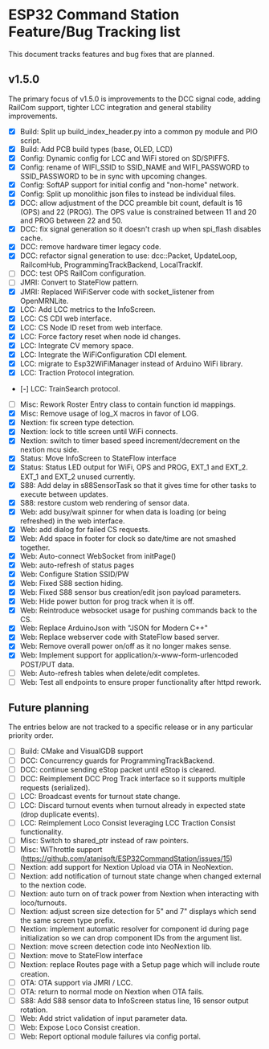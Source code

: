 # ESP32 Command Station Feature/Bug Tracking list
This document tracks features and bug fixes that are planned.

## v1.5.0
The primary focus of v1.5.0 is improvements to the DCC signal code, adding
RailCom support, tighter LCC integration and general stability improvements.

-   [x] Build: Split up build_index_header.py into a common py module and PIO script.
-   [x] Build: Add PCB build types (base, OLED, LCD)
-   [x] Config: Dynamic config for LCC and WiFi stored on SD/SPIFFS.
-   [x] Config: rename of WIFI_SSID to SSID_NAME and WIFI_PASSWORD to SSID_PASSWORD to be in sync with upcoming changes.
-   [x] Config: SoftAP support for initial config and "non-home" network.
-   [x] Config: Split up monolithic json files to instead be individual files.
-   [x] DCC: allow adjustment of the DCC preamble bit count, default is 16 (OPS) and 22 (PROG). The OPS value is constrained between 11 and 20 and PROG between 22 and 50.
-   [x] DCC: fix signal generation so it doesn't crash up when spi_flash disables cache.
-   [x] DCC: remove hardware timer legacy code.
-   [x] DCC: refactor signal generation to use: dcc::Packet, UpdateLoop, RailcomHub, ProgrammingTrackBackend, LocalTrackIf.
-   [ ] DCC: test OPS RailCom configuration.
-   [ ] JMRI: Convert to StateFlow pattern.
-   [x] JMRI: Replaced WiFiServer code with socket_listener from OpenMRNLite.
-   [x] LCC: Add LCC metrics to the InfoScreen.
-   [x] LCC: CS CDI web interface.
-   [x] LCC: CS Node ID reset from web interface.
-   [x] LCC: Force factory reset when node id changes.
-   [x] LCC: Integrate CV memory space.
-   [x] LCC: Integrate the WiFiConfiguration CDI element.
-   [x] LCC: migrate to Esp32WiFiManager instead of Arduino WiFi library.
-   [x] LCC: Traction Protocol integration.
-   [-] LCC: TrainSearch protocol.
-   [ ] Misc: Rework Roster Entry class to contain function id mappings.
-   [x] Misc: Remove usage of log_X macros in favor of LOG.
-   [x] Nextion: fix screen type detection.
-   [x] Nextion: lock to title screen until WiFi connects.
-   [x] Nextion: switch to timer based speed increment/decrement on the nextion mcu side.
-   [x] Status: Move InfoScreen to StateFlow interface
-   [x] Status: Status LED output for WiFi, OPS and PROG, EXT_1 and EXT_2. EXT_1 and EXT_2 unused currently.
-   [x] S88: Add delay in s88SensorTask so that it gives time for other tasks to execute between updates.
-   [x] S88: restore custom web rendering of sensor data.
-   [x] Web: add busy/wait spinner for when data is loading (or being refreshed) in the web interface.
-   [x] Web: add dialog for failed CS requests.
-   [x] Web: Add space in footer for clock so date/time are not smashed together.
-   [x] Web: Auto-connect WebSocket from initPage()
-   [x] Web: auto-refresh of status pages
-   [x] Web: Configure Station SSID/PW
-   [x] Web: Fixed S88 section hiding.
-   [x] Web: Fixed S88 sensor bus creation/edit json payload parameters.
-   [x] Web: Hide power button for prog track when it is off.
-   [x] Web: Reintroduce websocket usage for pushing commands back to the CS.
-   [x] Web: Replace ArduinoJson with "JSON for Modern C++"
-   [x] Web: Replace webserver code with StateFlow based server.
-   [x] Web: Remove overall power on/off as it no longer makes sense.
-   [x] Web: Implement support for application/x-www-form-urlencoded POST/PUT data.
-   [ ] Web: Auto-refresh tables when delete/edit completes.
-   [ ] Web: Test all endpoints to ensure proper functionality after httpd rework.

## Future planning
The entries below are not tracked to a specific release or in any particular priority order.

-   [ ] Build: CMake and VisualGDB support
-   [ ] DCC: Concurrency guards for ProgrammingTrackBackend.
-   [ ] DCC: continue sending eStop packet until eStop is cleared.
-   [ ] DCC: Reimplement DCC Prog Track interface so it supports multiple requests (serialized).
-   [ ] LCC: Broadcast events for turnout state change.
-   [ ] LCC: Discard turnout events when turnout already in expected state (drop duplicate events).
-   [ ] LCC: Reimplement Loco Consist leveraging LCC Traction Consist functionality.
-   [ ] Misc: Switch to shared_ptr instead of raw pointers.
-   [ ] Misc: WiThrottle support (https://github.com/atanisoft/ESP32CommandStation/issues/15)
-   [ ] Nextion: add support for Nextion Upload via OTA in NeoNextion.
-   [ ] Nextion: add notification of turnout state change when changed external to the nextion code.
-   [ ] Nextion: auto turn on of track power from Nextion when interacting with loco/turnouts.
-   [ ] Nextion: adjust screen size detection for 5" and 7" displays which send the same screen type prefix.
-   [ ] Nextion: implement automatic resolver for component id during page initialization so we can drop component IDs from the argument list.
-   [ ] Nextion: move screen detection code into NeoNextion lib.
-   [ ] Nextion: move to StateFlow interface
-   [ ] Nextion: replace Routes page with a Setup page which will include route creation.
-   [ ] OTA: OTA support via JMRI / LCC.
-   [ ] OTA: return to normal mode on Nextion when OTA fails.
-   [ ] S88: Add S88 sensor data to InfoScreen status line, 16 sensor output rotation.
-   [ ] Web: Add strict validation of input parameter data.
-   [ ] Web: Expose Loco Consist creation.
-   [ ] Web: Report optional module failures via config portal.
